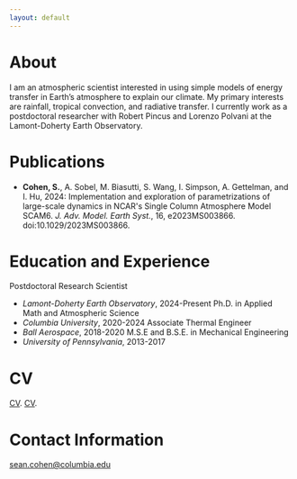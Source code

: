 ```yaml
---
layout: default
---
```


# About

I am an atmospheric scientist interested in using simple models of energy transfer in Earth’s atmosphere to explain our climate. My primary interests are rainfall, tropical convection, and radiative transfer. I currently work as a postdoctoral researcher with Robert Pincus and Lorenzo Polvani at the Lamont-Doherty Earth Observatory. 

# Publications

*   **Cohen, S.**, A. Sobel, M. Biasutti, S. Wang, I. Simpson, A. Gettelman, and I. Hu, 2024: Implementation and exploration of parametrizations of large-scale dynamics in NCAR's Single Column Atmosphere Model SCAM6. _J. Adv. Model. Earth Syst._, 16, e2023MS003866. doi:10.1029/2023MS003866.

# Education and Experience 

Postdoctoral Research Scientist
  - _Lamont-Doherty Earth Observatory_, 2024-Present
Ph.D. in Applied Math and Atmospheric Science
  - _Columbia University_, 2020-2024
Associate Thermal Engineer
  - _Ball Aerospace_, 2018-2020
M.S.E and B.S.E. in Mechanical Engineering
  - _University of Pennsylvania_, 2013-2017

# CV

[CV](./another-page.html).
[CV](./CV.pdf).

# Contact Information 

sean.cohen@columbia.edu

